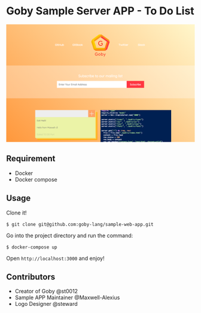 # Goby Sample Server APP - To Do List

![Sample App Image](./img/sample-app-img.png)

## Requirement

- Docker
- Docker compose

## Usage

Clone it!

```
$ git clone git@github.com:goby-lang/sample-web-app.git
```

Go into the project directory and run the command:

```
$ docker-compose up
```

Open `http://localhost:3000` and enjoy!

## Contributors

- Creator of Goby @st0012
- Sample APP Maintainer @Maxwell-Alexius
- Logo Designer @steward
